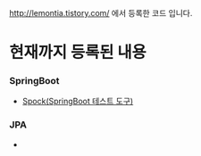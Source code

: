 http://lemontia.tistory.com/ 에서 등록한 코드 입니다.

# 현재까지 등록된 내용

### SpringBoot
* [Spock(SpringBoot 테스트 도구)](https://github.com/lemontia/test-spock)

### JPA
* 

